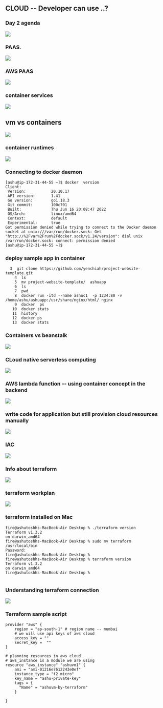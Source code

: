 ## CLOUD -- Developer can use ..?

### Day 2 agenda 

<img src="ag.png">

### PAAS. 

<img src="pass.png">

### AWS PAAS 

<img src="awspaas.png">

### container services 

<img src="containers.png">

## vm vs containers 

<img src="cont1.png">

### container runtimes 

<img src="cr.png">

### Connecting to docker daemon 

```
[ashu@ip-172-31-44-55 ~]$ docker  version 
Client:
 Version:           20.10.17
 API version:       1.41
 Go version:        go1.18.3
 Git commit:        100c701
 Built:             Thu Jun 16 20:08:47 2022
 OS/Arch:           linux/amd64
 Context:           default
 Experimental:      true
Got permission denied while trying to connect to the Docker daemon socket at unix:///var/run/docker.sock: Get "http://%2Fvar%2Frun%2Fdocker.sock/v1.24/version": dial unix /var/run/docker.sock: connect: permission denied
[ashu@ip-172-31-44-55 ~]$ 

```

### deploy sample app in container 

```
  3  git clone https://github.com/yenchiah/project-website-template.git
    4  ls
    5  mv project-website-template/  ashuapp
    6  ls
    7  pwd
    8  docker run -itd --name ashuc1  -p 1234:80 -v /home/ashu/ashuapp:/usr/share/nginx/html/ nginx 
    9  docker  ps
   10  docker stats
   11  history 
   12  docker ps
   13  docker stats

```

### Containers vs beanstalk 

<img src="bean.png">

### CLoud native serverless computing 

<img src="serverless.png">

### AWS lambda function -- using container concept in the backend 

<img src="lambda.png">

### write code for application but still provision cloud resources manually 

<img src="res.png">

### IAC

<img src="iac.png">

### Info about terraform 

<img src="terraform.png">

### terraform workplan 

<img src="plan.png">

### terraform installed on Mac 

```
fire@ashutoshhs-MacBook-Air Desktop % ./terraform version 
Terraform v1.3.2
on darwin_amd64
fire@ashutoshhs-MacBook-Air Desktop % sudo mv terraform  /usr/local/bin 
Password:
fire@ashutoshhs-MacBook-Air Desktop % 
fire@ashutoshhs-MacBook-Air Desktop % terraform version 
Terraform v1.3.2
on darwin_amd64
fire@ashutoshhs-MacBook-Air Desktop % 


```

### Understanding terraform connection 

<img src="terraformc.png">

### Terraform sample script 

```
provider "aws" {
    region = "ap-south-1" # region name -- mumbai 
    # we will use api keys of aws cloud 
    access_key = ""
    secret_key =  ""  
}

# planning resources in aws cloud 
# aws_instance is a module we are using 
resource "aws_instance" "ashuvm1" {
    ami = "ami-01216e7612243e0ef"
    instance_type = "t2.micro"
    key_name = "ashu-private-key"
    tags = {
      "Name" = "ashuvm-by-terraform"
    }
  
}
```


